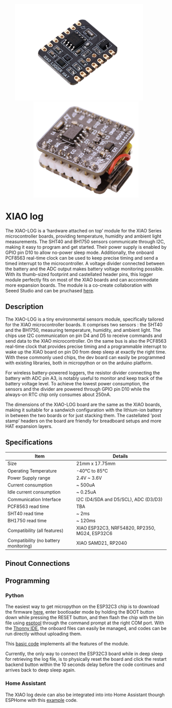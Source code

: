 <p align="center">
  <img src="images/xiao-log-45.png" height="300" />
  &nbsp;&nbsp;&nbsp;&nbsp;&nbsp;&nbsp;&nbsp;&nbsp;&nbsp;&nbsp;
  <img src="images/xiao-log-assembly.png" height="300" />
</p>

# XIAO log
The XIAO-LOG is a ‘hardware attached on top’ module for the XIAO Series microcontroller boards, providing temperature, humidity and ambient light measurements. The SHT40 and BH1750 sensors communicate through I2C, making it easy to program and get started. Their power supply is enabled by GPIO pin D10 to allow no-power sleep mode. Additionally, the onboard PCF8563 real-time clock can be used to keep precise timing and send a timed interrupt to the microcontroller. A voltage divider connected between the battery and the ADC output makes battery voltage monitoring possible. With its thumb-sized footprint and castellated header pins, this logger module perfectly fits on most of the XIAO boards and can accommodate more expansion boards. The module is a co-create collaboration with Seeed Studio and can be pruchased [here](https://www.seeedstudio.com/XIAO-LOG-p-6341.html).

## Description

The XIAO-LOG is a tiny environmental sensors module, specifically tailored for the XIAO microcontroller boards. It comprises two sensors : the SHT40 and the BH1750, measuring temperature, humidity, and ambient light. The chips use I2C communication on pin D4 and D5 to receive commands and send data to the XIAO microcontroller. On the same bus is also the PCF8563 real-time clock that provides precise timing and a programmable interrupt to wake up the XIAO board on pin D0 from deep sleep at exactly the right time. With these commonly used chips, the dev board can easily be programmed with existing libraries, both in micropython or on the arduino platform. 

For wireless battery-powered loggers, the resistor divider connecting the battery with ADC pin A3, is notably useful to monitor and keep track of the battery voltage level. To achieve the lowest power consumption, the sensors and the divider are powered through GPIO pin D10 while the always-on RTC chip only consumes about 250nA.

The dimensions of the XIAO-LOG board are the same as the XIAO boards, making it suitable for a sandwich configuration with the lithium-ion battery in between the two boards or for just stacking them. The castellated ‘post stamp’ headers on the board are friendly for breadboard setups and more HAT expansion layers.

## Specifications

| Item | Details |
| --- | --- |
| Size | 21mm x 17.75mm |
| Operating Temperature | -40°C to 85°C |
| Power Supply range | 2.4V ~ 3.6V |
| Current consumption | ~ 500uA |
| Idle current consumption | ~ 0.25uA |
| Communication Interface | I2C (D4/SDA and D5/SCL), ADC (D3/D3) |
| PCF8563 read time | TBA |
| SHT40 read time | ~ 2ms |
| BH1750 read time| ~ 120ms |
| Compatibility (all features) | XIAO ESP32C3, NRF54820, RP2350, MG24, ESP32C6 |
| Compatibility (no battery monitoring) | XIAO SAMD21, RP2040 | 

## Pinout Connections

## Programming

### Python
The easiest way to get micropython on the ESP32C3 chip is to download the firmware [here](https://micropython.org/download/), enter bootloader mode by holding the BOOT button down while pressing the RESET button, and then flash the chip with the bin file using [esptool](https://docs.espressif.com/projects/esptool/en/latest/esp32/) through the command prompt at the right COM port. With the [Thonny IDE](https://thonny.org/), the onboard files can easily be managed, and codes can be run directly without uploading them. 

This [basic code](code/xiaohat.py) implements all the features of the module.

Currently, the only way to connect the ESP32C3 board while in deep sleep for retrieving the log file, is to physically reset the board and click the restart backend button within the 10 seconds delay before the code continues and arrives back to deep sleep again. 

### Home Assistant 
The XIAO log devie can also be integrated into into Home Assistant thourgh ESPHome with this [example](code/esphome-xiaohat.yaml) code. 



